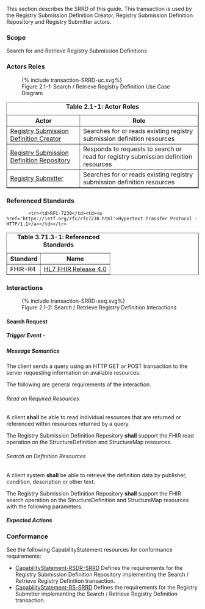 <!--
    This content is automatically generated from CREDS.xml by actorsandtransactions.xslt
-->
This section describes the SRRD of this guide. This transaction is used by the Registry Submission Definition Creator, Registry Submission Definition Repository and Registry Submitter actors.

### Scope

Search for and Retrieve Registry Submission Definitions




### Actors Roles

<figure>
{% include transaction-SRRD-uc.svg%}
<figcaption>Figure 2.1-1: Search / Retrieve Registry Definition Use Case Diagram </figcaption>
</figure>
<table border='1' borderspacing='0'>
<caption><b>Table 2.1-1: Actor Roles</b></caption>
<thead><tr><th>Actor</th><th>Role</th></tr></thead>
<tbody><tr><td><a href="actors.html#registry-submission-definition-creator">Registry Submission Definition Creator</a></td>
<td>Searches for or reads existing registry submission definition resources
</td>
</tr>
        <tr><td><a href="actors.html#registry-submission-definition-repository">Registry Submission Definition Repository</a></td>
<td>Responds to requests to search or read for registry submission definition resources
</td>
</tr>
        <tr><td><a href="actors.html#registry-submitter">Registry Submitter</a></td>
<td>Searches for or reads existing registry submission definition resources
</td>
</tr>
        
</tbody>
</table>

### Referenced Standards

<table border='1' borderspacing='0'>
<caption><b>Table 3.71.3-1: Referenced Standards</b></caption>
<thead><tr><th>Standard</th><th>Name</th></tr></thead>
<tbody>
            <tr><td>FHIR-R4</td><td><a href='http://www.hl7.org/FHIR/R4'>HL7 FHIR Release 4.0</a></td></tr>
        
            <tr><td>RFC-7230</td><td><a href='https://ietf.org/rfc/rfc7230.html'>Hypertext Transfer Protocol - HTTP/1.1</a></td></tr>
        
</tbody>
</table>

### Interactions
        
<figure>
{% include transaction-SRRD-seq.svg%}
<figcaption>Figure 2.1-2: Search / Retrieve Registry Definition Interactions </figcaption>
</figure>

#### Search Request




##### Trigger Event - 





##### Message Semantics

The client sends a query using an HTTP GET or POST transaction to
the server requesting information on available resources.



The following are general requirements of the interaction.

<ol>

</ol>

###### Read on Required Resources

A client **shall** be able to read individual resources that are returned or referenced within resources
returned by a query.


The Registry Submission Definition Repository <b>shall</b> support the FHIR read operation on  the StructureDefinition and StructureMap resources.

###### Search on Definition Resources

A client system **shall** be able to retrieve the definition data by publisher, condition, description or
other text.



The Registry Submission Definition Repository <b>shall</b> support the FHIR search operation on  the StructureDefinition and StructureMap resources with the following parameters.

<ol>

</ol>

##### Expected Actions

### Conformance
See the following CapabilityStatement resources for conformance requirements:

* [CapabilityStatement-RSDR-SRRD](CapabilityStatement-RSDR-SRRD.html) Defines the requirements for the Registry Submission Definition Repository implementing the Search / Retrieve Registry Definition transaction.
* [CapabilityStatement-RS-SRRD](CapabilityStatement-RS-SRRD.html) Defines the requirements for the Registry Submitter implementing the Search / Retrieve Registry Definition transaction.